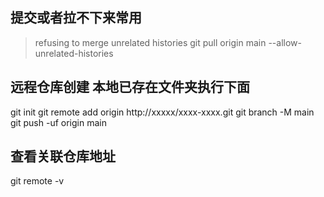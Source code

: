 
## 提交或者拉不下来常用
> refusing to merge unrelated histories
git pull origin main --allow-unrelated-histories

## 远程仓库创建 本地已存在文件夹执行下面
git init 
git remote add origin http://xxxxx/xxxx-xxxx.git
git branch -M main
git push -uf origin main

## 查看关联仓库地址
git remote -v